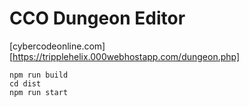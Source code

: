 # CCO Dungeon Editor

[cybercodeonline.com]
[https://tripplehelix.000webhostapp.com/dungeon.php]

```
npm run build
cd dist
npm run start
```
